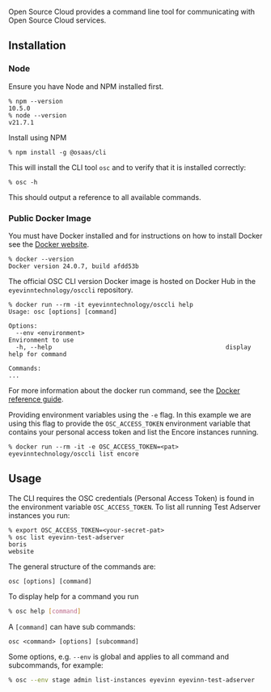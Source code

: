 Open Source Cloud provides a command line tool for communicating with Open Source Cloud services.

## Installation

### Node

Ensure you have Node and NPM installed first.

```
% npm --version
10.5.0
% node --version
v21.7.1
```

Install using NPM

```
% npm install -g @osaas/cli
```

This will install the CLI tool `osc` and to verify that it is installed correctly:

```
% osc -h
```

This should output a reference to all available commands.

### Public Docker Image

You must have Docker installed and for instructions on how to install Docker see the [Docker website](https://docs.docker.com/install/).

```
% docker --version
Docker version 24.0.7, build afdd53b
```

The official OSC CLI version Docker image is hosted on Docker Hub in the `eyevinntechnology/osccli` repository.

```
% docker run --rm -it eyevinntechnology/osccli help
Usage: osc [options] [command]

Options:
  --env <environment>                                       Environment to use
  -h, --help                                                display help for command

Commands:
...
```

For more information about the docker run command, see the [Docker reference guide](https://docs.docker.com/engine/reference/run/).

Providing environment variables using the `-e` flag. In this example we are using this flag to provide the `OSC_ACCESS_TOKEN` environment variable that contains your personal access token and list the Encore instances running.

```
% docker run --rm -it -e OSC_ACCESS_TOKEN=<pat> eyevinntechnology/osccli list encore
```

## Usage

The CLI requires the OSC credentials (Personal Access Token) is found in the environment variable `OSC_ACCESS_TOKEN`. To list all running Test Adserver instances you run:

```
% export OSC_ACCESS_TOKEN=<your-secret-pat>
% osc list eyevinn-test-adserver
boris
website
```

The general structure of the commands are:

```
osc [options] [command]
```

To display help for a command you run

```bash
% osc help [command]
```

A `[command]` can have sub commands:

```
osc <command> [options] [subcommand]
```

Some options, e.g. `--env` is global and applies to all command and subcommands, for example:

```bash
% osc --env stage admin list-instances eyevinn eyevinn-test-adserver
```
